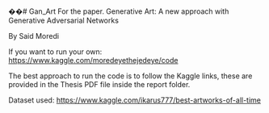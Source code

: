 ��# Gan_Art
For the paper. Generative Art: A new approach with Generative Adversarial Networks 








By Said Moredi



If you want to run your own: https://www.kaggle.com/moredeyethejedeye/code




The best approach to run the code is to follow the Kaggle links, these are provided in the Thesis PDF file inside the report folder.



Dataset used: https://www.kaggle.com/ikarus777/best-artworks-of-all-time
